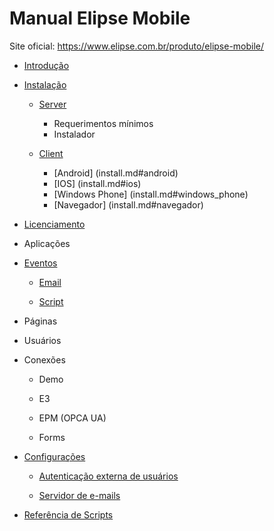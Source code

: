 # Manual Elipse Mobile

Site oficial:
https://www.elipse.com.br/produto/elipse-mobile/

- [Introdução](intro.md)

- [Instalação](install.md)

  - [Server](install.md#server)
    - Requerimentos mínimos
    - Instalador
 
  - [Client](install.md#client)
    - [Android] (install.md#android)
    - [IOS] (install.md#ios)
    - [Windows Phone] (install.md#windows_phone)
    - [Navegador] (install.md#navegador)

- [Licenciamento](licence.md)

- Aplicações

- [Eventos](events.md)

  - [Email](events.md#email)
  
  - [Script](events.md#script)

- Páginas

- Usuários
 
- Conexões 

  - Demo

  - E3

  - EPM (OPCA UA)

  - Forms

- [Configurações](config.md)

  - [Autenticação externa de usuários](config.md#autenticação-externa-de-usuários)
 
  - [Servidor de e-mails](config.md#servidor-de-e-mails)

- [Referência de Scripts](scripts.md)



